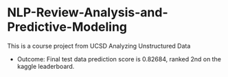 # NLP-Review-Analysis-and-Predictive-Modeling
This is a course project from UCSD Analyzing Unstructured Data

- Outcome: Final test data prediction score is 0.82684, ranked 2nd on the kaggle leaderboard.
